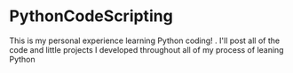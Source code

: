 # PythonCodeScripting
This is my personal experience learning Python coding! . I'll post all of the code and little projects I developed throughout all of my process of leaning Python
